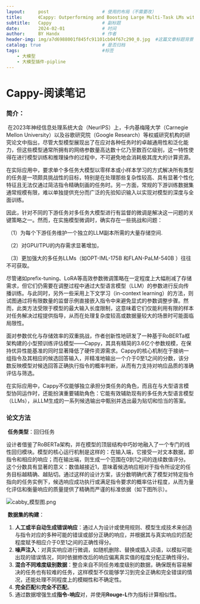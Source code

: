 ```yaml
---
layout:     post   				    # 使用的布局（不需要改）
title:      《Cappy: Outperforming and Boosting Large Multi-Task LMs with a Small Scorer》-论文阅读笔记              # 标题 
subtitle:   Cappy	                # 副标题
date:       2024-02-01 				# 时间
author:     BY Handx				# 作者
header-img: img/a7d6988001f845fc91101cb04f67c290_0.jpg 	#这篇文章标题背景图片
catalog: true 						# 是否归档
tags:								#标签
    - 大模型
    - 大模型插件-pipline
---
```


# Cappy-阅读笔记

### 简介：

​	在2023年神经信息处理系统大会（NeurIPS）上，卡内基梅隆大学（Carnegie Mellon University）以及谷歌研究院（Google Research）等权威研究机构的研究论文中指出，尽管大型模型展现出了在应对各种任务时的卓越通用性和泛化能力，但这些模型通常所拥有的网络参数量高达数十亿乃至数百亿级别，这一特性使得在进行模型训练和推理操作的过程中，不可避免地会消耗极其庞大的计算资源。

​	在实际应用中，要求单个多任务大模型以零样本或小样本学习的方式解决所有类型的任务是一项颇具挑战性的目标，特别是在处理那些复杂性较高、具有显著个性化特征且无法仅通过简洁指令精确刻画的任务时。另一方面，常规的下游训练数据集通常规模有限，难以单独提供充分而广泛的先验知识输入以实现对模型的深度与全面训练。

​	因此，针对不同的下游任务对多任务大模型进行有监督的微调是解决这一问题的关键策略之一。然而，在实施模型微调时，确实存在一些挑战和问题：

​	（1）为每个下游任务维护一个独立的LLM副本所需的大量存储空间.

​	（2）对GPU/TPU的内存需求显著增加，

​	（3）更加强大的多任务LLMs（如OPT-IML-175B 和FLAN-PaLM-540B ）往往不可获取。

​	尽管诸如prefix-tuning、LoRA等高效参数微调策略在一定程度上大幅削减了存储需求，但它们仍需要在调整过程中通过大型语言模型（LLM）的参数进行反向传播训练。与此同时，另外一些采用上下文学习（in-context learning）的方法，则试图通过将有限数量的监督示例直接嵌入指令中来避免显式的参数调整步骤。然而，此类方法受限于模型的最大输入长度限制，这意味着它们仅能利用有限的样本对任务解决过程提供指导，从而在处理复杂度较高或数据量较大的场景时可能面临局限性。

​	面对参数优化与存储效率的双重挑战，作者创新性地研发了一种基于RoBERTa框架构建的小型预训练评估模型——Cappy，其具有精简的3.6亿个参数规模，在保持优异性能基准的同时显著降低了硬件资源需求。Cappy的核心机制在于接纳一组指令及其相应的候选回答输入，并精准地输出一个介于0至1之间的分数，该分数反映模型对候选回答正确执行指令的概率判断，从而有力支持对响应品质的准确评估与筛选。

​	在实际应用中，Cappy不仅能够独立承担分类任务的角色，而且在与大型语言模型协同运作时，还能扮演重要辅助角色：它能有效辅助现有的多任务大型语言模型（LLMs），从LLM生成的一系列候选输出中甄别并选出最为贴切和恰当的答案。

### 论文方法

​	**任务类型**：回归任务

​	设计者借鉴了RoBERTa架构，并在模型的顶层结构中巧妙地融入了一个专门的线性回归模块。模型的核心运行机制是这样的：在输入端，它接受一对文本数据，即指令和相应的响应；而在输出端，则生成一个范围在0到1之间的连续数值评分。这个分数具有显著的意义：数值越接近1，意味着候选响应相对于指令所设定的任务目标越精确、越贴切。通过这样的设计方案，该分数明确代表了模型对特定指令指向的任务实例下，候选响应成功执行或满足指令要求的概率估计程度，从而为量化评估和衡量响应的质量提供了精确而严谨的标准依据（如下图所示）。

![cabby_模型图.png](https://s2.loli.net/2024/02/05/VRzPAvhFileNTsa.png)

​	**数据集的构建**：

1. **人工或半自动生成错误响应**：通过人为设计或使用规则、模型生成技术来创造与指令对应的多种可能的错误或部分正确的响应，并根据其与真实响应的匹配程度赋予相应介于0至1之间的正确性得分。
2. **噪声注入**：对真实响应进行微调，如随机删除、替换或插入词语，以模拟可能出现的错误情况，同时依据修改后的响应偏离真实值的程度分配正确性得分。
3. **混合不同难度级别数据**：整合来自不同任务难度级别的数据，确保既有容易解决的任务也有较难的任务，这样模型不仅能够学习到完全正确和完全错误的情况，还能处理不同程度上的模糊性和不确定性。
4. **完全匹配**和**完全不匹配**。
5. 通过数据增强生成**指令-响应**对，并使用**Rouge-L**作为指标计算相似性。
